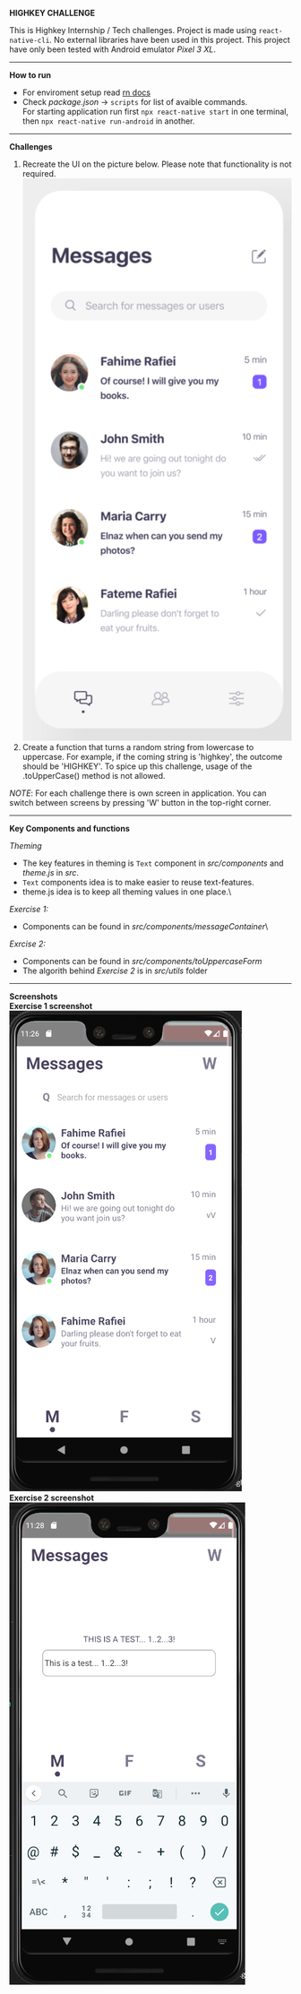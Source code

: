 **HIGHKEY CHALLENGE**

This is Highkey Internship / Tech challenges. Project is made using `react-native-cli`. No external libraries have been used in this project. This project have only been tested with Android emulator _Pixel 3 XL_.

____________

**How to run**

* For enviroment setup read [rn docs](https://reactnative.dev/docs/environment-setup)
* Check _package.json_ -> `scripts` for list of avaible commands.\
For starting application run first `npx react-native start` in one terminal, then `npx react-native run-android` in another.
_______________

**Challenges**

1. Recreate the UI on the picture below. Please note that functionality is not required.
![UI](https://raw.githubusercontent.com/wesenbergg/highkey/master/doc/target.png)
2. Create a function that turns a random string from lowercase to uppercase. For example, if the coming string is 'highkey', the outcome should be 'HIGHKEY'. To spice up this challenge, usage of the .toUpperCase() method is not allowed.

*NOTE*: For each challenge there is own screen in application. You can switch between screens by pressing 'W' button in the top-right corner.
__________________

**Key Components and functions**

*Theming*
- The key features in theming is `Text` component in _src/components_ and _theme.js_ in _src_.
- `Text` components idea is to make easier to reuse text-features.
- theme.js idea is to keep all theming values in one place.\

*Exercise 1:*
- Components can be found in _src/components/messageContainer_\

*Exrcise 2:*
- Components can be found in _src/components/toUppercaseForm_
- The algorith behind _Exercise 2_ is in _src/utils_ folder

____________________

**Screenshots**\
__Exercise 1 screenshot__
![exercise1](https://raw.githubusercontent.com/wesenbergg/highkey/master/doc/exercise1.PNG)\
__Exercise 2 screenshot__
![exercise2](https://raw.githubusercontent.com/wesenbergg/highkey/master/doc/exercise2.PNG)
